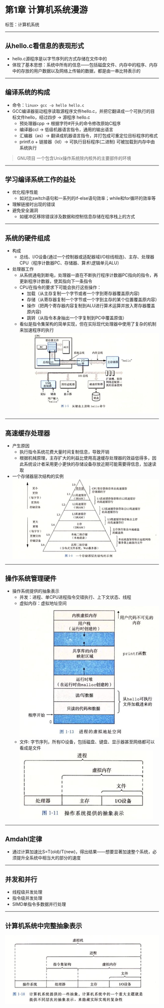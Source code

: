 # 第1章 计算机系统漫游

标签：计算机系统


---

## 从hello.c看信息的表现形式

- hello.c源程序是以字节序列的方式存储在文件中的
- 体现了基本思想：系统中所有的信息——包括磁盘文件、内存中的程序、内存中的存放的用户数据以及网络上传输的数据，都是由一串比特表示的

---

## 编译系统的构成

- 命令：`linux> gcc -o hello hello.c `
- GCC编译器驱动程序读取源程序文件hello.c，并把它翻译成一个可执行的目标文件hello，经过四步
-> 源程序	hello.c
	- 预处理器cpp -> 根据字符#开头的命令修改原始C程序
	- 编译器ccl -> 低级机器语言指令，通用的输出语言
	- 汇编器（as）-> 翻译成机器语言指令，并打包成可重定位目标程序的格式
	- printf.o + 链接器（ld）-> 可执行目标程序(二进制) 可被加载到内存中由系统执行


> GNU项目 一个包含Unix操作系统除内核外的主要部件的环境

---

## 学习编译系统工作的益处

- 优化程序性能
	- 如对比switch语句和一系列的if-else语句效率；while和for循环的效率等
- 理解链接时出现的错误
- 避免安全漏洞
	- 如缓冲区移除错误涉及数据和控制信息存储在程序栈上的方式

---

## 系统的硬件组成

- 构成
	- 总线、I/O设备(通过一个控制器或适配器域I/O棕线相连)、主存、处理器CPU（程序计数器PC、存储器、算术\逻辑单元ALU）
- 处理器工作
	- 从系统通电到断电，处理器一直在不断执行程序计数器PC指向的指令，再更新程序计数器，使其指向下一条指令
	- CPU在指令的要求下可能会执行这些操作：
		- 加载（从主存复制一个字节或者一个字到寄存器覆盖原内容)
		- 存储（从寄存器复制一个字节或一个字到主存的某个位置覆盖原内容）
		- 操作（把两个寄存器内容复制到ALU进行算术运算并放入寄存器覆盖原内容)
		- 跳转（从指令本身抽出一个字复制到PC中覆盖原值）
	- 看似是指令集架构的简单实现，但在实际现代处理器中使用了复杂的机制来加速程序的执行
![系统的硬件组成](resources/wareconstrutor.JPG)

---

## 高速缓存处理器

- 产生原因
	- 执行指令系统花费大量时间复制信息，导致开销
	- 根据机械原理，主存扩大的利益比使用高速缓存处理器的效益低得多，因此系统设计者采用更小更快的存储设备存放近期可能需要得信息，加速读取
- 一个存储器层次结构的实例
![高速缓存处理器](resources/opstructor.JPG)

---

## 操作系统管理硬件

- 操作系统提供的抽象表示
	- 并发：进程、单CPU进程指令交错执行、上下文状态、线程
	- 虚拟内存：虚拟地址空间
	![进程的虚拟地址空间](resources/virtualstructor.jpg)
	- 文件: 字节序列，所有IO设备，包括磁盘、键盘、显示器甚至网络都可以看成是文件
![操作系统提供的抽象表示](resources/opsystemabstract.JPG)

---

## Amdahl定律

- 通过计算加速比S=T(old)/T(new)，得出结果——想要显著加速整个系统，必须提升全系统中相当大的部分的速度

---

## 并发和并行

- 线程级并发处理
- 指令级并发处理
- SIMD单指令多数据并行处理

---

## 计算机系统中完整抽象表示
![操作系统提供的抽象表示](resources/opsystemfullabstract.JPG)